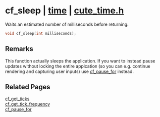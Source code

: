 # cf_sleep | [time](https://github.com/RandyGaul/cute_framework/blob/master/docs/time/README.md) | [cute_time.h](https://github.com/RandyGaul/cute_framework/blob/master/include/cute_time.h)

Waits an estimated number of milliseconds before returning.

```cpp
void cf_sleep(int milliseconds);
```

## Remarks

This function actually sleeps the application. If you want to instead pause updates without locking the entire
applcation (so you can e.g. continue rendering and capturing user inputs) use [cf_pause_for](https://github.com/RandyGaul/cute_framework/blob/master/docs/time/cf_pause_for.md) instead.

## Related Pages

[cf_get_ticks](https://github.com/RandyGaul/cute_framework/blob/master/docs/time/cf_get_ticks.md)  
[cf_get_tick_frequency](https://github.com/RandyGaul/cute_framework/blob/master/docs/time/cf_get_tick_frequency.md)  
[cf_pause_for](https://github.com/RandyGaul/cute_framework/blob/master/docs/time/cf_pause_for.md)  
